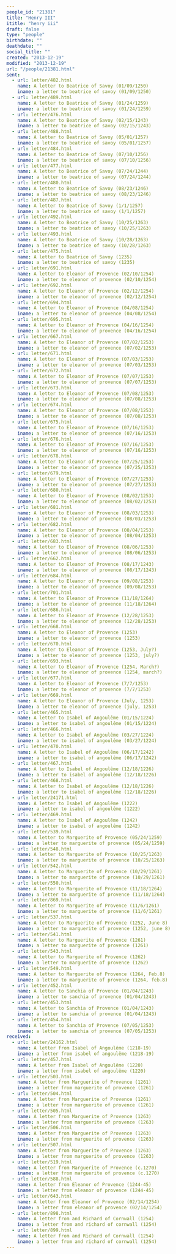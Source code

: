 ```yaml
---
people_id: "21381"
title: "Henry III"
ititle: "henry iii"
draft: false
type: "people"
birthdate: ""
deathdate: ""
social_title: ""
created: "2013-12-19"
modified: "2013-12-19"
url: "/people/21381.html"
sent:
  - url: letter/482.html
    name: A letter to Beatrice of Savoy (01/09/1250)
    iname: a letter to beatrice of savoy (01/09/1250)
  - url: letter/489.html
    name: A letter to Beatrice of Savoy (01/24/1259)
    iname: a letter to beatrice of savoy (01/24/1259)
  - url: letter/476.html
    name: A letter to Beatrice of Savoy (02/15/1243)
    iname: a letter to beatrice of savoy (02/15/1243)
  - url: letter/488.html
    name: A letter to Beatrice of Savoy (05/01/1257)
    iname: a letter to beatrice of savoy (05/01/1257)
  - url: letter/484.html
    name: A letter to Beatrice of Savoy (07/10/1256)
    iname: a letter to beatrice of savoy (07/10/1256)
  - url: letter/477.html
    name: A letter to Beatrice of Savoy (07/24/1244)
    iname: a letter to beatrice of savoy (07/24/1244)
  - url: letter/480.html
    name: A letter to Beatrice of Savoy (08/23/1246)
    iname: a letter to beatrice of savoy (08/23/1246)
  - url: letter/487.html
    name: A letter to Beatrice of Savoy (1/1/1257)
    iname: a letter to beatrice of savoy (1/1/1257)
  - url: letter/492.html
    name: A letter to Beatrice of Savoy (10/25/1263)
    iname: a letter to beatrice of savoy (10/25/1263)
  - url: letter/493.html
    name: A letter to Beatrice of Savoy (10/28/1263)
    iname: a letter to beatrice of savoy (10/28/1263)
  - url: letter/475.html
    name: A letter to Beatrice of Savoy (1235)
    iname: a letter to beatrice of savoy (1235)
  - url: letter/691.html
    name: A letter to Eleanor of Provence (02/10/1254)
    iname: a letter to eleanor of provence (02/10/1254)
  - url: letter/692.html
    name: A letter to Eleanor of Provence (02/12/1254)
    iname: a letter to eleanor of provence (02/12/1254)
  - url: letter/694.html
    name: A letter to Eleanor of Provence (04/08/1254)
    iname: a letter to eleanor of provence (04/08/1254)
  - url: letter/695.html
    name: A letter to Eleanor of Provence (04/16/1254)
    iname: a letter to eleanor of provence (04/16/1254)
  - url: letter/667.html
    name: A letter to Eleanor of Provence (07/02/1253)
    iname: a letter to eleanor of provence (07/02/1253)
  - url: letter/671.html
    name: A letter to Eleanor of Provence (07/03/1253)
    iname: a letter to eleanor of provence (07/03/1253)
  - url: letter/672.html
    name: A letter to Eleanor of Provence (07/07/1253)
    iname: a letter to eleanor of provence (07/07/1253)
  - url: letter/673.html
    name: A letter to Eleanor of Provence (07/08/1253)
    iname: a letter to eleanor of provence (07/08/1253)
  - url: letter/674.html
    name: A letter to Eleanor of Provence (07/08/1253)
    iname: a letter to eleanor of provence (07/08/1253)
  - url: letter/675.html
    name: A letter to Eleanor of Provence (07/16/1253)
    iname: a letter to eleanor of provence (07/16/1253)
  - url: letter/676.html
    name: A letter to Eleanor of Provence (07/16/1253)
    iname: a letter to eleanor of provence (07/16/1253)
  - url: letter/678.html
    name: A letter to Eleanor of Provence (07/25/1253)
    iname: a letter to eleanor of provence (07/25/1253)
  - url: letter/679.html
    name: A letter to Eleanor of Provence (07/27/1253)
    iname: a letter to eleanor of provence (07/27/1253)
  - url: letter/680.html
    name: A letter to Eleanor of Provence (08/02/1253)
    iname: a letter to eleanor of provence (08/02/1253)
  - url: letter/681.html
    name: A letter to Eleanor of Provence (08/03/1253)
    iname: a letter to eleanor of provence (08/03/1253)
  - url: letter/682.html
    name: A letter to Eleanor of Provence (08/04/1253)
    iname: a letter to eleanor of provence (08/04/1253)
  - url: letter/683.html
    name: A letter to Eleanor of Provence (08/06/1253)
    iname: a letter to eleanor of provence (08/06/1253)
  - url: letter/662.html
    name: A letter to Eleanor of Provence (08/17/1243)
    iname: a letter to eleanor of provence (08/17/1243)
  - url: letter/684.html
    name: A letter to Eleanor of Provence (09/08/1253)
    iname: a letter to eleanor of provence (09/08/1253)
  - url: letter/701.html
    name: A letter to Eleanor of Provence (11/18/1264)
    iname: a letter to eleanor of provence (11/18/1264)
  - url: letter/686.html
    name: A letter to Eleanor of Provence (12/28/1253)
    iname: a letter to eleanor of provence (12/28/1253)
  - url: letter/668.html
    name: A letter to Eleanor of Provence (1253)
    iname: a letter to eleanor of provence (1253)
  - url: letter/670.html
    name: A letter to Eleanor of Provence (1253, July?)
    iname: a letter to eleanor of provence (1253, july?)
  - url: letter/693.html
    name: A letter to Eleanor of Provence (1254, March?)
    iname: a letter to eleanor of provence (1254, march?)
  - url: letter/677.html
    name: A letter to Eleanor of Provence (7/7/1253)
    iname: a letter to eleanor of provence (7/7/1253)
  - url: letter/669.html
    name: A letter to Eleanor of Provence (July, 1253)
    iname: a letter to eleanor of provence (july, 1253)
  - url: letter/465.html
    name: A letter to Isabel of Angoulême (01/15/1224)
    iname: a letter to isabel of angoulême (01/15/1224)
  - url: letter/466.html
    name: A letter to Isabel of Angoulême (03/27/1224)
    iname: a letter to isabel of angoulême (03/27/1224)
  - url: letter/470.html
    name: A letter to Isabel of Angoulême (06/17/1242)
    iname: a letter to isabel of angoulême (06/17/1242)
  - url: letter/467.html
    name: A letter to Isabel of Angoulême (12/18/1226)
    iname: a letter to isabel of angoulême (12/18/1226)
  - url: letter/468.html
    name: A letter to Isabel of Angoulême (12/18/1226)
    iname: a letter to isabel of angoulême (12/18/1226)
  - url: letter/24171.html
    name: A letter to Isabel of Angoulême (1222)
    iname: a letter to isabel of angoulême (1222)
  - url: letter/469.html
    name: A letter to Isabel of Angoulême (1242)
    iname: a letter to isabel of angoulême (1242)
  - url: letter/539.html
    name: A letter to Marguerite of Provence (05/24/1259)
    iname: a letter to marguerite of provence (05/24/1259)
  - url: letter/548.html
    name: A letter to Marguerite of Provence (10/25/1263)
    iname: a letter to marguerite of provence (10/25/1263)
  - url: letter/542.html
    name: A letter to Marguerite of Provence (10/29/1261)
    iname: a letter to marguerite of provence (10/29/1261)
  - url: letter/550.html
    name: A letter to Marguerite of Provence (11/18/1264)
    iname: a letter to marguerite of provence (11/18/1264)
  - url: letter/869.html
    name: A letter to Marguerite of Provence (11/6/1261)
    iname: a letter to marguerite of provence (11/6/1261)
  - url: letter/537.html
    name: A letter to Marguerite of Provence (1252, June 8)
    iname: a letter to marguerite of provence (1252, june 8)
  - url: letter/541.html
    name: A letter to Marguerite of Provence (1261)
    iname: a letter to marguerite of provence (1261)
  - url: letter/543.html
    name: A letter to Marguerite of Provence (1262)
    iname: a letter to marguerite of provence (1262)
  - url: letter/549.html
    name: A letter to Marguerite of Provence (1264, Feb.8)
    iname: a letter to marguerite of provence (1264, feb.8)
  - url: letter/452.html
    name: A letter to Sanchia of Provence (01/04/1243)
    iname: a letter to sanchia of provence (01/04/1243)
  - url: letter/453.html
    name: A letter to Sanchia of Provence (01/04/1243)
    iname: a letter to sanchia of provence (01/04/1243)
  - url: letter/454.html
    name: A letter to Sanchia of Provence (07/05/1253)
    iname: a letter to sanchia of provence (07/05/1253)
received:
  - url: letter/24162.html
    name: A letter from Isabel of Angoulême (1218-19)
    iname: a letter from isabel of angoulême (1218-19)
  - url: letter/457.html
    name: A letter from Isabel of Angoulême (1220)
    iname: a letter from isabel of angoulême (1220)
  - url: letter/503.html
    name: A letter from Marguerite of Provence (1261)
    iname: a letter from marguerite of provence (1261)
  - url: letter/504.html
    name: A letter from Marguerite of Provence (1261)
    iname: a letter from marguerite of provence (1261)
  - url: letter/505.html
    name: A letter from Marguerite of Provence (1263)
    iname: a letter from marguerite of provence (1263)
  - url: letter/506.html
    name: A letter from Marguerite of Provence (1263)
    iname: a letter from marguerite of provence (1263)
  - url: letter/507.html
    name: A letter from Marguerite of Provence (1263)
    iname: a letter from marguerite of provence (1263)
  - url: letter/519.html
    name: A letter from Marguerite of Provence (c.1270)
    iname: a letter from marguerite of provence (c.1270)
  - url: letter/588.html
    name: A letter from Eleanor of Provence (1244-45)
    iname: a letter from eleanor of provence (1244-45)
  - url: letter/643.html
    name: A letter from Eleanor of Provence (02/14/1254)
    iname: a letter from eleanor of provence (02/14/1254)
  - url: letter/898.html
    name: A letter from and Richard of Cornwall (1254)
    iname: a letter from and richard of cornwall (1254)
  - url: letter/899.html
    name: A letter from and Richard of Cornwall (1254)
    iname: a letter from and richard of cornwall (1254)
---
```

